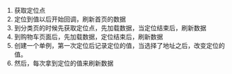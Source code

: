1. 获取定位点
2. 定位到值以后开始回调，刷新首页的数据
3. 到分类页的时候先获取定位点，先加载数据，当定位结束后，刷新数据
4. 到购物车页面后，先加载数据，定位结束后，刷新数据
5. 创建一个单例，第一次定位后记录定位的值，当选择了地址之后，改变定位的值。
6. 然后，每次拿到定位的值来刷新数据 